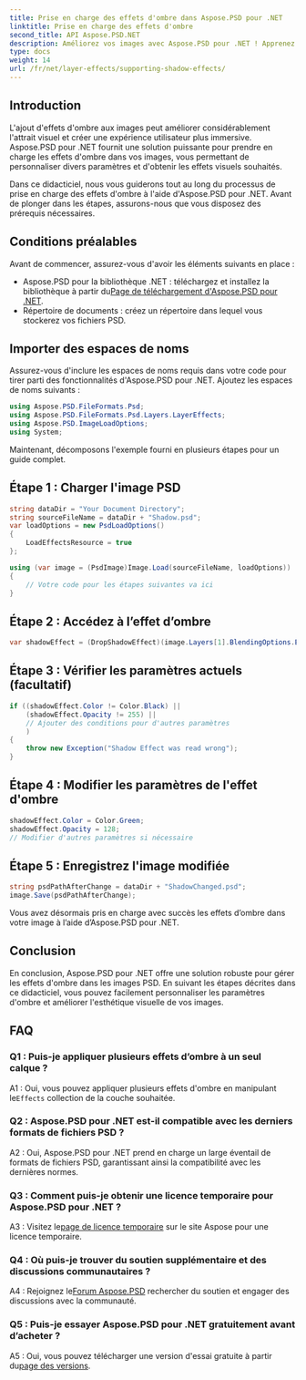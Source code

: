 ```yaml
---
title: Prise en charge des effets d'ombre dans Aspose.PSD pour .NET
linktitle: Prise en charge des effets d'ombre
second_title: API Aspose.PSD.NET
description: Améliorez vos images avec Aspose.PSD pour .NET ! Apprenez à prendre en charge les effets d'ombre étape par étape. Téléchargez-le maintenant pour une expérience visuellement époustouflante.
type: docs
weight: 14
url: /fr/net/layer-effects/supporting-shadow-effects/
---
```

## Introduction

L'ajout d'effets d'ombre aux images peut améliorer considérablement l'attrait visuel et créer une expérience utilisateur plus immersive. Aspose.PSD pour .NET fournit une solution puissante pour prendre en charge les effets d'ombre dans vos images, vous permettant de personnaliser divers paramètres et d'obtenir les effets visuels souhaités.

Dans ce didacticiel, nous vous guiderons tout au long du processus de prise en charge des effets d'ombre à l'aide d'Aspose.PSD pour .NET. Avant de plonger dans les étapes, assurons-nous que vous disposez des prérequis nécessaires.

## Conditions préalables

Avant de commencer, assurez-vous d'avoir les éléments suivants en place :

-  Aspose.PSD pour la bibliothèque .NET : téléchargez et installez la bibliothèque à partir du[Page de téléchargement d'Aspose.PSD pour .NET](https://releases.aspose.com/psd/net/).
- Répertoire de documents : créez un répertoire dans lequel vous stockerez vos fichiers PSD.

## Importer des espaces de noms

Assurez-vous d'inclure les espaces de noms requis dans votre code pour tirer parti des fonctionnalités d'Aspose.PSD pour .NET. Ajoutez les espaces de noms suivants :

```csharp
using Aspose.PSD.FileFormats.Psd;
using Aspose.PSD.FileFormats.Psd.Layers.LayerEffects;
using Aspose.PSD.ImageLoadOptions;
using System;
```

Maintenant, décomposons l'exemple fourni en plusieurs étapes pour un guide complet.

## Étape 1 : Charger l'image PSD

```csharp
string dataDir = "Your Document Directory";
string sourceFileName = dataDir + "Shadow.psd";
var loadOptions = new PsdLoadOptions()
{
    LoadEffectsResource = true
};

using (var image = (PsdImage)Image.Load(sourceFileName, loadOptions))
{
    // Votre code pour les étapes suivantes va ici
}
```

## Étape 2 : Accédez à l’effet d’ombre

```csharp
var shadowEffect = (DropShadowEffect)(image.Layers[1].BlendingOptions.Effects[0]);
```

## Étape 3 : Vérifier les paramètres actuels (facultatif)

```csharp
if ((shadowEffect.Color != Color.Black) ||
    (shadowEffect.Opacity != 255) ||
    // Ajouter des conditions pour d'autres paramètres
    )
{
    throw new Exception("Shadow Effect was read wrong");
}
```

## Étape 4 : Modifier les paramètres de l'effet d'ombre

```csharp
shadowEffect.Color = Color.Green;
shadowEffect.Opacity = 128;
// Modifier d'autres paramètres si nécessaire
```

## Étape 5 : Enregistrez l'image modifiée

```csharp
string psdPathAfterChange = dataDir + "ShadowChanged.psd";
image.Save(psdPathAfterChange);
```

Vous avez désormais pris en charge avec succès les effets d’ombre dans votre image à l’aide d’Aspose.PSD pour .NET.

## Conclusion

En conclusion, Aspose.PSD pour .NET offre une solution robuste pour gérer les effets d'ombre dans les images PSD. En suivant les étapes décrites dans ce didacticiel, vous pouvez facilement personnaliser les paramètres d'ombre et améliorer l'esthétique visuelle de vos images.

## FAQ

### Q1 : Puis-je appliquer plusieurs effets d’ombre à un seul calque ?

A1 : Oui, vous pouvez appliquer plusieurs effets d'ombre en manipulant le`Effects` collection de la couche souhaitée.

### Q2 : Aspose.PSD pour .NET est-il compatible avec les derniers formats de fichiers PSD ?

A2 : Oui, Aspose.PSD pour .NET prend en charge un large éventail de formats de fichiers PSD, garantissant ainsi la compatibilité avec les dernières normes.

### Q3 : Comment puis-je obtenir une licence temporaire pour Aspose.PSD pour .NET ?

 A3 : Visitez le[page de licence temporaire](https://purchase.aspose.com/temporary-license/) sur le site Aspose pour une licence temporaire.

### Q4 : Où puis-je trouver du soutien supplémentaire et des discussions communautaires ?

 A4 : Rejoignez le[Forum Aspose.PSD](https://forum.aspose.com/c/psd/34) rechercher du soutien et engager des discussions avec la communauté.

### Q5 : Puis-je essayer Aspose.PSD pour .NET gratuitement avant d’acheter ?

 A5 : Oui, vous pouvez télécharger une version d'essai gratuite à partir du[page des versions](https://releases.aspose.com/).
